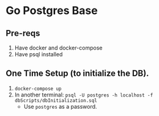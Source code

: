 # Go Postgres Base

## Pre-reqs
1. Have docker and docker-compose
1. Have psql installed

## One Time Setup (to initialize the DB).
1. `docker-compose up`
2. In another terminal: `psql -U postgres -h localhost -f dbScripts/dbInitialization.sql`
    - Use `postgres` as a password.

